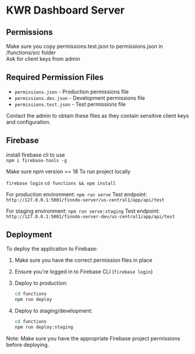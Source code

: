# KWR Dashboard Server

## Permissions

Make sure you copy permissions.test.json to permissions.json in /functions/src folder <br />
Ask for client keys from admin

## Required Permission Files
- `permissions.json` - Production permissions file
- `permissions.dev.json` - Development permissions file
- `permissions.test.json` - Test permissions file

Contact the admin to obtain these files as they contain sensitive client keys and configuration.

## Firebase

install firebase cli to use <br />
`npm i firebase-tools -g`

Make sure npm version >= 18
To run project locally

`firebase login`
`cd functions && npm install`

For production environment:
`npm run serve`
Test endpoint: `http://127.0.0.1:5001/finndo-server/us-central1/app/api/test`

For staging environment:
`npm run serve:staging`
Test endpoint: `http://127.0.0.1:5001/finndo-server-dev/us-central1/app/api/test`

## Deployment

To deploy the application to Firebase:

1. Make sure you have the correct permission files in place
2. Ensure you're logged in to Firebase CLI (`firebase login`)
3. Deploy to production:
   ```bash
   cd functions
   npm run deploy
   ```

4. Deploy to staging/development:
   ```bash
   cd functions
   npm run deploy:staging
   ```

Note: Make sure you have the appropriate Firebase project permissions before deploying.